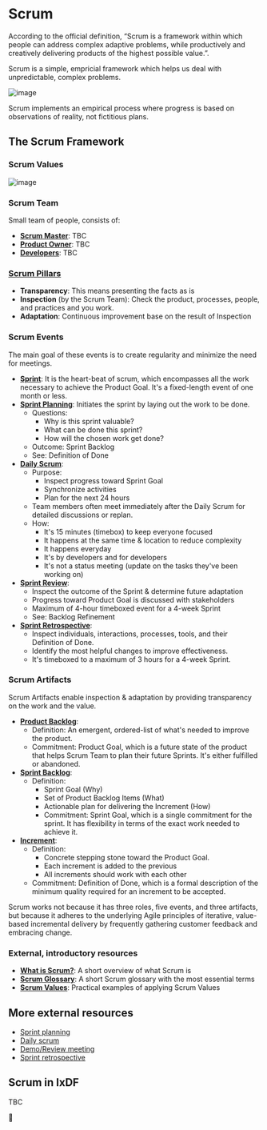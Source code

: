 # Scrum

According to the official definition, “Scrum is a framework within which people
can address complex adaptive problems, while productively and creatively delivering
products of the highest possible value.”.

Scrum is a simple, empricial framework which helps us deal with unpredictable, complex problems.

![image](https://scrumorg-website-prod.s3.amazonaws.com/drupal/inline-images/2021-01/scrumorg-scrum-framework-3000.png)

Scrum implements an empirical process where progress is based on observations of reality, not fictitious plans.

## The Scrum Framework

### Scrum Values

![image](https://user-images.githubusercontent.com/77272856/150678447-cafcd33b-23df-4595-8292-e94f79a8edca.png)

### Scrum Team

Small team of people, consists of:

-   **[Scrum Master](https://www.scrum.org/resources/what-is-a-scrum-master)**: TBC
-   **[Product Owner](https://www.scrum.org/resources/what-is-a-product-owner)**: TBC
-   **[Developers](https://www.scrum.org/resources/what-is-a-scrum-developer)**: TBC

### [Scrum Pillars](https://www.scrum.org/resources/blog/three-pillars-empiricism-scrum)

-   **Transparency**: This means presenting the facts as is
-   **Inspection** (by the Scrum Team): Check the product, processes, people, and practices and you work.
-   **Adaptation**: Continuous improvement base on the result of Inspection

### Scrum Events

The main goal of these events is to create regularity and minimize the need for meetings.

-   **[Sprint](https://www.scrum.org/resources/what-is-a-sprint-in-scrum)**:
    It is the heart-beat of scrum, which encompasses all the work necessary to achieve the Product Goal.
    It's a fixed-length event of one month or less.
-   **[Sprint Planning](https://www.scrum.org/resources/what-is-sprint-planning)**: Initiates the sprint by laying out the work to be done.
    -   Questions:
        -   Why is this sprint valuable?
        -   What can be done this sprint?
        -   How will the chosen work get done?
    -   Outcome: Sprint Backlog
    -   See: Definition of Done
-   **[Daily Scrum](https://www.scrum.org/resources/what-is-a-daily-scrum)**:
    -   Purpose:
        -   Inspect progress toward Sprint Goal
        -   Synchronize activities
        -   Plan for the next 24 hours
    -   Team members often meet immediately after the Daily Scrum for detailed discussions or replan.
    -   How:
        -   It's 15 minutes (timebox) to keep everyone focused
        -   It happens at the same time & location to reduce complexity
        -   It happens everyday
        -   It's by developers and for developers
        -   It's not a status meeting (update on the tasks they've been working on)
-   **[Sprint Review](https://www.scrum.org/resources/what-is-a-sprint-review)**:
    -   Inspect the outcome of the Sprint & determine future adaptation
    -   Progress toward Product Goal is discussed with stakeholders
    -   Maximum of 4-hour timeboxed event for a 4-week Sprint
    -   See: Backlog Refinement
-   **[Sprint Retrospective](https://www.scrum.org/resources/what-is-a-sprint-retrospective)**:
    -   Inspect individuals, interactions, processes, tools, and their Definition of Done.
    -   Identify the most helpful changes to improve effectiveness.
    -   It's timeboxed to a maximum of 3 hours for a 4-week Sprint.

### Scrum Artifacts

Scrum Artifacts enable inspection & adaptation by providing transparency on the work and the value.

-   **[Product Backlog](https://www.scrum.org/resources/what-is-a-product-backlog)**:
    -   Definition: An emergent, ordered-list of what's needed to improve the product.
    -   Commitment: Product Goal, which is a future state of the product that helps
        Scrum Team to plan their future Sprints. It's either fulfilled or abandoned.
-   **[Sprint Backlog](https://www.scrum.org/resources/what-is-a-sprint-backlog)**:
    -   Definition:
        -   Sprint Goal (Why)
        -   Set of Product Backlog Items (What)
        -   Actionable plan for delivering the Increment (How)
        -   Commitment: Sprint Goal, which is a single commitment for the sprint. It has
            flexibility in terms of the exact work needed to achieve it.
-   **[Increment](https://www.scrum.org/resources/what-is-an-increment)**:
    -   Definition:
        -   Concrete stepping stone toward the Product Goal.
        -   Each increment is added to the previous
        -   All increments should work with each other
    -   Commitment: Definition of Done, which is a formal description of the minimum
        quality required for an increment to be accepted.

Scrum works not because it has three roles, five events,
and three artifacts, but because it adheres to the underlying
Agile principles of iterative, value-based incremental delivery by frequently gathering
customer feedback and embracing change.

### External, introductory resources

-   **[What is Scrum?](https://www.scrum.org/resources/what-is-scrum)**: A short overview of what Scrum is
-   **[Scrum Glossary](https://www.scrum.org/resources/scrum-glossary)**: A short Scrum glossary with the most essential terms
-   **[Scrum Values](https://kissflow.com/project/agile/how-to-apply-5-scrum-values/)**: Practical examples of applying Scrum Values

## More external resources

-   [Sprint planning](https://www.mountaingoatsoftware.com/agile/scrum/meetings/sprint-planning-meeting)
-   [Daily scrum](https://www.mountaingoatsoftware.com/agile/scrum/meetings/daily-scrum)
-   [Demo/Review meeting](https://www.mountaingoatsoftware.com/agile/scrum/meetings/sprint-review-meeting)
-   [Sprint retrospective](https://www.mountaingoatsoftware.com/agile/scrum/meetings/sprint-retrospective)

## Scrum in IxDF

TBC

🦄
